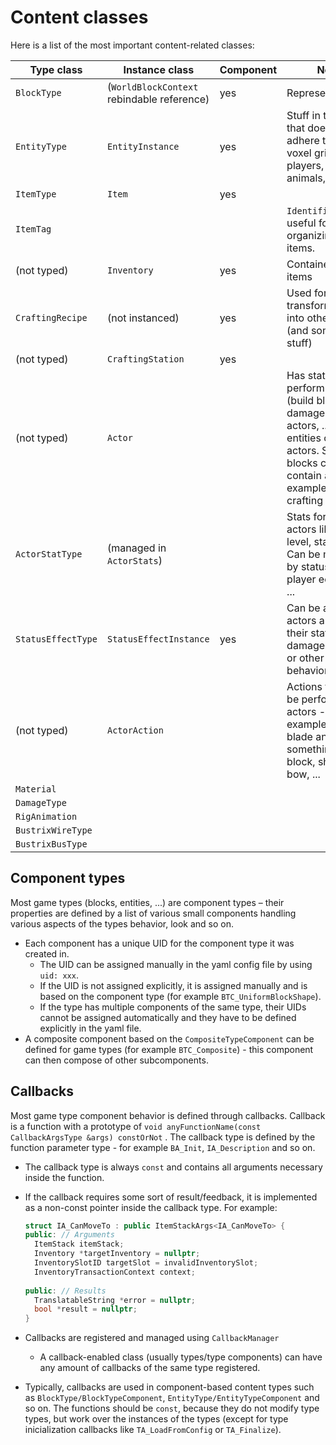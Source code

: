 # Content classes

Here is a list of the most important content-related classes:

| Type class         | Instance class                             | Component | Notes                                                        |
| ------------------ | ------------------------------------------ | --------- | ------------------------------------------------------------ |
| `BlockType`        | (`WorldBlockContext` rebindable reference) | yes       | Represents voxels                                            |
| `EntityType`       | `EntityInstance`                           | yes       | Stuff in the world that doesn't adhere to the voxel grid - players, NPCs, animals, ... |
| `ItemType`         | `Item`                                     | yes       |                                                              |
| `ItemTag`          |                                            |           | `Identifier` based, useful for organizing/filtering items.   |
| (not typed)        | `Inventory`                                | yes       | Containers for items                                         |
| `CraftingRecipe`   | (not instanced)                            | yes       | Used for transforming items into other items (and some extra stuff) |
| (not typed)        | `CraftingStation`                          | yes       |                                                              |
| (not typed)        | `Actor`                                    |           | Has stats, can perform actions (build blocks, damage other actors, ...). Some entities can be actors. Some blocks can also contain actors (for example automatic crafting stations) |
| `ActorStatType`    | (managed in `ActorStats`)                  |           | Stats for the actors like health, level, stamina, ... Can be modified by status effects, player equipment, ... |
| `StatusEffectType` | `StatusEffectInstance`                     | yes       | Can be applied on actors and modify their stats, deal damage over time or other various behaviors. |
| (not typed)        | `ActorAction`                              |           | Actions that can be performed by actors - for example swing a blade and damage something, build a block, shoot a bow, ... |
| `Material`         |                                            |           |                                                              |
| `DamageType`       |                                            |           |                                                              |
| `RigAnimation`     |                                            |           |                                                              |
| `BustrixWireType`  |                                            |           |                                                              |
| `BustrixBusType`   |                                            |           |                                                              |

## Component types

Most game types (blocks, entities, ...) are component types – their properties are defined by a list of various small components handling various aspects of the types behavior, look and so on.

* Each component has a unique UID for the component type it was created in.
  * The UID can be assigned manually in the yaml config file by using `uid: xxx`.
  * If the UID is not assigned explicitly, it is assigned manually and is based on the component type (for example `BTC_UniformBlockShape`).
  * If the type has multiple components of the same type, their UIDs cannot be assigned automatically and they have to be defined explicitly in the yaml file.
* A composite component based on the `CompositeTypeComponent` can be defined for game types (for example `BTC_Composite`)  - this component can then compose of other subcomponents.

## Callbacks

Most game type component behavior is defined through callbacks. Callback is a function with a prototype of `void anyFunctionName(const CallbackArgsType &args) constOrNot` . The callback type is defined by the function parameter type - for example `BA_Init`, `IA_Description` and so on.

* The callback type is always `const` and contains all arguments necessary inside the function.

* If the callback requires some sort of result/feedback, it is implemented as a non-const pointer inside the callback type. For example:

  ```C++
  struct IA_CanMoveTo : public ItemStackArgs<IA_CanMoveTo> {
  public: // Arguments
  	ItemStack itemStack;
  	Inventory *targetInventory = nullptr;
  	InventorySlotID targetSlot = invalidInventorySlot;
  	InventoryTransactionContext context;
      
  public: // Results
  	TranslatableString *error = nullptr;
  	bool *result = nullptr;
  }
  ```

* Callbacks are registered and managed using `CallbackManager`
  * A callback-enabled class (usually types/type components) can have any amount of callbacks of the same type registered.
* Typically, callbacks are used in component-based content types such as `BlockType/BlockTypeComponent`, `EntityType/EntityTypeComponent` and so on. The functions should be `const`, because they do not modify type types, but work over the instances of the types (except for type inicialization callbacks like `TA_LoadFromConfig` or `TA_Finalize`).
